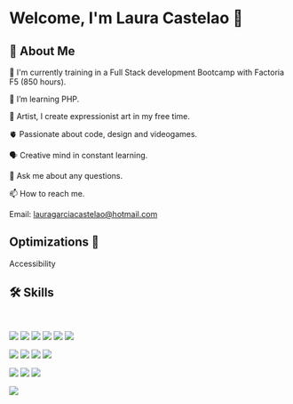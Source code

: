 
# Welcome, I'm Laura Castelao 👋


## 🚀 About Me


🔭 I'm currently training in a Full Stack development Bootcamp with Factoria F5 (850 hours).

🌱 I’m learning PHP.

🎨 Artist, I create expressionist art in my free time.

🫀 Passionate about code, design and videogames.

🗣️ Creative mind in constant learning.

💬 Ask me about any questions.

📫 How to reach me.

Email: lauragarciacastelao@hotmail.com





## Optimizations 👥


Accessibility



## 🛠 Skills
 

<br>

<img src="https://img.icons8.com/color/48/000000/html-5--v1.png"/> <img src="https://img.icons8.com/color/48/000000/css3.png"/> <img src="https://img.icons8.com/color/48/000000/sass.png"/> <img src="https://img.icons8.com/color/48/000000/javascript--v1.png"/> <img src="https://img.icons8.com/office/48/000000/react.png"/> <img src="https://img.icons8.com/color/48/000000/nextjs.png"/>

<img src="https://img.icons8.com/color/48/000000/java-coffee-cup-logo--v1.png"/> <img src="https://img.icons8.com/officel/48/000000/php-logo.png"/> <img src="https://img.icons8.com/fluency/48/000000/laravel.png"/> <img src="https://img.icons8.com/fluency/48/000000/wordpress.png"/>

<img src="https://img.icons8.com/color/48/000000/mysql-logo.png"/> <img src="https://img.icons8.com/color/48/000000/mongodb.png"/> <img src="https://img.icons8.com/color/48/000000/firebase.png"/>

<img src="https://img.icons8.com/color/48/000000/npm.png"/>

<br>
